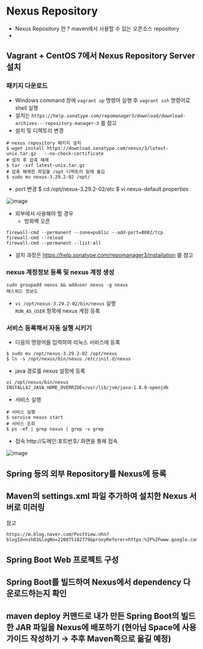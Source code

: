 # Nexus Repository
- Nexus Repository 란 ? maven에서 사용할 수 있는 오픈소스 repository
- 

## Vagrant + CentOS 7에서 Nexus Repository Server 설치

### 패키지 다운로드
- Windows command 창에 ``` vagrant up ``` 명령어 실행 후 ```vagrant ssh``` 명령어로 shell 실행
- 설치는 ``` https://help.sonatype.com/repomanager3/download/download-archives---repository-manager-3 ``` 를 참고
- 설치 및 디렉토리 변경
```
# nexus repository 패키지 설치
$ wget install https://download.sonatype.com/nexus/3/latest-unix.tar.gz   --no-check-certificate
# 설치 후 압축 해제
$ tar -xvf latest-unix.tar.gz
# 압축 해제한 파일을 /opt 디렉토리 밑에 옮김
$ sudo mv nexus-3.29.2-02 /opt/
```
- port 변경
$ cd /opt/nexus-3.29.2-02/etc
$ vi nexus-default.properties

![image](https://user-images.githubusercontent.com/57924258/105713708-c9139380-5f5e-11eb-8856-0153864721d5.png)

- 외부에서 사용해야 할 경우
  - 방화벽 오픈
```
firewall-cmd --permanent --zone=public --add-port=8082/tcp
firewall-cmd --reload
firewall-cmd --permanent --list-all
```

- 설치 과정은 https://help.sonatype.com/repomanager3/installation 를 참고

### nexus 계정정보 등록 및 nexus 계정 생성
```
sudo groupadd nexus && adduser nexus -g nexus
패스워드 정보도
```
- ```vi /opt/nexus-3.29.2-02/bin/nexus``` 실행  
``` RUN_AS_USER ``` 항목에 nexus 계정 등록


### 서비스 등록해서 자동 실행 시키기
- 다음의 명령어를 입력하여 리눅스 서비스에 등록
```
$ sudo mv /opt/nexus-3.29.2-02 /opt/nexus
$ ln -s /opt/nexus/bin/nexus /etc/init.d/nexus
```

- java 경로를 nexus 설정에 등록
```
vi /opt/nexus/bin/nexus
INSTALL4J_JAVA_HOME_OVERRIDE=/usr/lib/jvm/java-1.8.0-openjdk
```
- 서비스 실행
``` 
# 서비스 실행
$ service nexus start 
# 서비스 조회
$ ps -ef | grep nexus | grep -v grep
```

- 접속
http://도메인:포트번호/ 화면을 통해 접속 

![image](https://user-images.githubusercontent.com/57924258/105860784-4dcee200-6031-11eb-9edc-1ab01176bc8b.png)

## Spring 등의 외부 Repository를 Nexus에 등록

## Maven의 settings.xml 파일 추가하여 설치한 Nexus 서버로 미러링
참고 
``` 
https://m.blog.naver.com/PostView.nhn?blogId=nsh83&logNo=220875182779&proxyReferer=https:%2F%2Fwww.google.com%2F
```

## Spring Boot Web 프로젝트 구성

## Spring Boot를 빌드하여 Nexus에서 dependency 다운로드하는지 확인

## maven deploy 커맨드로 내가 만든 Spring Boot의 빌드한 JAR 파일을 Nexus에 배포하기 (현아님 Space에 사용 가이드 작성하기 → 추후 Maven쪽으로 옮길 예정)

